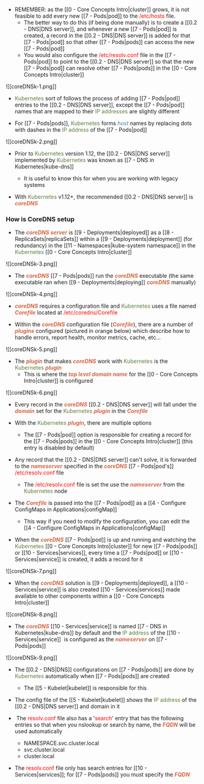 - REMEMBER: as the [[0 - Core Concepts Intro|cluster]] grows, it is not feasible to add every new [[7 - Pods|pod]] to the <span style="color:red">/etc/hosts</span> file.
	- The better way to do this (if being done manually) is to create a [[0.2 - DNS|DNS server]], and whenever a new [[7 - Pods|pod]] is created, a record in the [[0.2 - DNS|DNS server]] is added for that [[7 - Pods|pod]] so that other [[7 - Pods|pods]] can access the new [[7 - Pods|pod]]
	- You would also configure the <span style="color:red">/etc/resolv.conf</span> file in the [[7 - Pods|pod]] to point to the [[0.2 - DNS|DNS server]] so that the new [[7 - Pods|pod]] can resolve other [[7 - Pods|pods]] in the [[0 - Core Concepts Intro|cluster]]

![[coreDNSk-1.png]]

- <span style="color:#5c7e3e">Kubernetes</span> sort of follows the process of adding [[7 - Pods|pod]] entries to the [[0.2 - DNS|DNS server]], except the [[7 - Pods|pod]] names that are mapped to their <span style="color:#5c7e3e">IP addresses</span> are slightly different

- For [[7 - Pods|pods]], <span style="color:#5c7e3e">Kubernetes</span> forms <i><span style="color:#477bbe">host</span></i> names by replacing dots with dashes in the <span style="color:#5c7e3e">IP address</span> of the [[7 - Pods|pod]]

![[coreDNSk-2.png]]

- Prior to <span style="color:#5c7e3e">Kubernetes</span> version 1.12, the [[0.2 - DNS|DNS server]] implemented by <span style="color:#5c7e3e">Kubernetes</span> was known as [[7 - DNS in Kubernetes|kube-dns]]
	- It is useful to know this for when you are working with legacy systems

- With <span style="color:#5c7e3e">Kubernetes</span> v1.12+, the recommended [[0.2 - DNS|DNS server]] is <b><i><span style="color:#d46644">coreDNS</span></i></b>

### How is CoreDNS setup

- The <b><i><span style="color:#d46644">coreDNS server</span></i></b> is [[9 - Deployments|deployed]] as a [[8 - ReplicaSets|replicaSets]] within a [[9 - Deployments|deployment]] (for redundancy) in the [[11 - Namespaces|kube-system namespace]] in the <span style="color:#5c7e3e">Kubernetes</span> [[0 - Core Concepts Intro|cluster]]

![[coreDNSk-3.png]]

- The <b><i><span style="color:#d46644">coreDNS</span></i></b> [[7 - Pods|pods]] run the <b><i><span style="color:#d46644">coreDNS</span></i></b> executable (the same executable ran when [[9 - Deployments|deploying]] <b><i><span style="color:#d46644">coreDNS</span></i></b> manually)

![[coreDNSk-4.png]]

- <b><i><span style="color:#d46644">coreDNS</span></i></b> requires a configuration file and <span style="color:#5c7e3e">Kubernetes</span> uses a file named <b><i><span style="color:#d46644">Corefile</span></i></b> located at <span style="color:red">/etc/coredns/Corefile</span>

- Within the <b><i><span style="color:#d46644">coreDNS</span></i></b> configuration file (<b><i><span style="color:#d46644">Corefile</span></i></b>), there are a number of <b><i><span style="color:#d46644">plugins</span></i></b> configured (pictured in orange below) which describe how to handle errors, report health, monitor metrics, cache, etc…

![[coreDNSk-5.png]]

- The <b><i><span style="color:#d46644">plugin</span></i></b> that makes <b><i><span style="color:#d46644">coreDNS</span></i></b> work with <span style="color:#5c7e3e">Kubernetes</span> is the <span style="color:#5c7e3e">Kubernetes</span> <b><i><span style="color:#d46644">plugin</span></i></b>
	- This is where the <b><i><span style="color:#d46644">top level domain name</span></i></b> for the [[0 - Core Concepts Intro|cluster]] is configured

![[coreDNSk-6.png]]

- Every record in the <b><i><span style="color:#d46644">coreDNS</span></i></b> [[0.2 - DNS|DNS server]] will fall under the <b><i><span style="color:#d46644">domain</span></i></b> set for the <span style="color:#5c7e3e">Kubernetes</span> <b><i><span style="color:#d46644">plugin</span></i></b> in the <b><i><span style="color:#d46644">Corefile</span></i></b>

- With the <span style="color:#5c7e3e">Kubernetes</span> <b><i><span style="color:#d46644">plugin</span></i></b>, there are multiple options
	- The [[7 - Pods|pod]] option is responsible for creating a record for the [[7 - Pods|pods]] in the [[0 - Core Concepts Intro|cluster]] (this entry is disabled by default)

- Any record that the [[0.2 - DNS|DNS server]] can't solve, it is forwarded to the <b><i><span style="color:#d46644">nameserver</span></i></b> specified in the <b><i><span style="color:#d46644">coreDNS</span></i></b> [[7 - Pods|pod's]] <span style="color:red">/etc/resolv.conf</span> file
	- The <span style="color:red">/etc/resolv.conf</span> file is set the use the <b><i><span style="color:#d46644">nameserver</span></i></b> from the <span style="color:#5c7e3e">Kubernetes</span> node

- The <b><i><span style="color:#d46644">Corefile</span></i></b> is passed into the [[7 - Pods|pod]] as a [[4 - Configure ConfigMaps in Applications|configMap]]
	- This way if you need to modify the configuration, you can edit the [[4 - Configure ConfigMaps in Applications|configMap]]

- When the <b><i><span style="color:#d46644">coreDNS</span></i></b> [[7 - Pods|pod]] is up and running and watching the <span style="color:#5c7e3e">Kubernetes</span> [[0 - Core Concepts Intro|cluster]] for new [[7 - Pods|pods]] or [[10 - Services|services]], every time a [[7 - Pods|pod]] or [[10 - Services|service]] is created, it adds a record for it

![[coreDNSk-7.png]]

- When the <b><i><span style="color:#d46644">coreDNS</span></i></b> solution is [[9 - Deployments|deployed]], a [[10 - Services|service]] is also created [[10 - Services|services]] made available to other components within a [[0 - Core Concepts Intro|cluster]]

![[coreDNSk-8.png]]

- The <b><i><span style="color:#d46644">coreDNS</span></i></b> [[10 - Services|service]] is named [[7 - DNS in Kubernetes|kube-dns]] by default and the <span style="color:#5c7e3e">IP address</span> of the [[10 - Services|service]]  is configured as the <b><i><span style="color:#d46644">nameserver</span></i></b> on [[7 - Pods|pods]]

![[coreDNSk-9.png]]

- The [[0.2 - DNS|DNS]] configurations on [[7 - Pods|pods]] are done by <span style="color:#5c7e3e">Kubernetes</span> automatically when [[7 - Pods|pods]] are created
	- The [[5 - Kubelet|kubelet]] is responsible for this

- The config file of the [[5 - Kubelet|kubelet]] shows the <span style="color:#5c7e3e">IP address</span> of the [[0.2 - DNS|DNS server]] and domain in it

-  The <span style="color:red">resolv.conf</span> file also has a '<span style="color:red">search</span>' entry that has the following entries so that when you nslookup or search by name, the <b><i><span style="color:#d46644">FQDN</span></i></b> will be used automatically
	- NAMESPACE.svc.cluster.local
	- svc.cluster.local
	- cluster.local

- The <span style="color:red">resolv.conf</span> file only has search entries for [[10 - Services|services]]; for [[7 - Pods|pods]] you must specify the <b><i><span style="color:#d46644">FQDN</span></i></b>